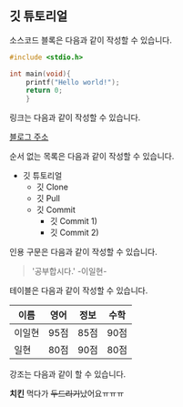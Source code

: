 ## 깃 튜토리얼

소스코드 블록은 다음과 같이 작성할 수 있습니다.

```c
#include <stdio.h>

int main(void){
    printf("Hello world!");
    return 0;
    }
```

링크는 다음과 같이 작성할 수 있습니다.

[블로그 주소](https://blog.naver.com/odyssey1297)

순서 없는 목록은 다음과 같이 작성할 수 있습니다.

* 깃 튜토리얼
  * 깃 Clone
  * 깃 Pull
  * 깃 Commit
    * 깃 Commit 1)
    * 깃 Commit 2)
    
인용 구문은 다음과 같이 작성할 수 있습니다.

> '공부합시다.' -이일현-

테이블은 다음과 같이 작성할 수 있습니다.

이름|영어|정보|수학
---|---|---|---|
이일현|95점|85점|90점|
일현|80점|90점|80점|

강조는 다음과 같이 할 수 있습니다.

**치킨** 먹다가 ~~두드리기~~났어요ㅠㅠㅠ

   
